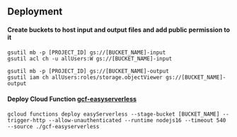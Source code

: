 ## Deployment

#### Create buckets to host input and output files and add public permission to it
```
gsutil mb -p [PROJECT_ID] gs://[BUCKET_NAME]-input
gsutil acl ch -u allUsers:W gs://[BUCKET_NAME]-input

gsutil mb -p [PROJECT_ID] gs://[BUCKET_NAME]-output
gsutil iam ch allUsers:roles/storage.objectViewer gs://[BUCKET_NAME]-output
```

#### Deploy Cloud Function [gcf-easyserverless](./gcf-easyserverless)
```
gcloud functions deploy easyServerless --stage-bucket [BUCKET_NAME] --trigger-http --allow-unauthenticated --runtime nodejs16 --timeout 540 --source ./gcf-easyserverless
```
